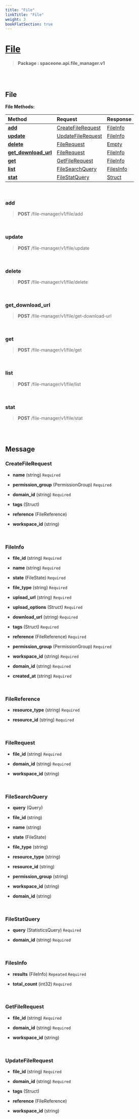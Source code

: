 ```yaml
---
title: "File"
linkTitle: "File"
weight: 3
bookFlatSection: true
---
```

# [File](#File)



>  **Package : spaceone.api.file_manager.v1**

<br>
<br>

## File





**File Methods:**


| Method | Request | Response |
| :----- | :-------- | :-------- |
| [**add**](./File#add) | [CreateFileRequest](File#createfilerequest) | [FileInfo](File#fileinfo) |
| [**update**](./File#update) | [UpdateFileRequest](File#updatefilerequest) | [FileInfo](File#fileinfo) |
| [**delete**](./File#delete) | [FileRequest](File#filerequest) | [Empty](File#empty) |
| [**get_download_url**](./File#get_download_url) | [FileRequest](File#filerequest) | [FileInfo](File#fileinfo) |
| [**get**](./File#get) | [GetFileRequest](File#getfilerequest) | [FileInfo](File#fileinfo) |
| [**list**](./File#list) | [FileSearchQuery](File#filesearchquery) | [FilesInfo](File#filesinfo) |
| [**stat**](./File#stat) | [FileStatQuery](File#filestatquery) | [Struct](File#struct) |



    
<br>

### add





> **POST** /file-manager/v1/file/add
>






    
<br>

### update





> **POST** /file-manager/v1/file/update
>






    
<br>

### delete





> **POST** /file-manager/v1/file/delete
>






    
<br>

### get_download_url





> **POST** /file-manager/v1/file/get-download-url
>






    
<br>

### get





> **POST** /file-manager/v1/file/get
>






    
<br>

### list





> **POST** /file-manager/v1/file/list
>






    
<br>

### stat





> **POST** /file-manager/v1/file/stat
>






    


<br>
<br>

## Message



### CreateFileRequest
* **name** (string)   `Required` 

    
* **permission_group** (PermissionGroup)   `Required` 

    
* **domain_id** (string)   `Required` 

    
* **tags** (Struct)  

    
* **reference** (FileReference)  

    
* **workspace_id** (string)  

    <br>

### FileInfo
* **file_id** (string)   `Required` 

    
* **name** (string)   `Required` 

    
* **state** (FileState)   `Required` 

    
* **file_type** (string)   `Required` 

    
* **upload_url** (string)   `Required` 

    
* **upload_options** (Struct)   `Required` 

    
* **download_url** (string)   `Required` 

    
* **tags** (Struct)   `Required` 

    
* **reference** (FileReference)   `Required` 

    
* **permission_group** (PermissionGroup)   `Required` 

    
* **workspace_id** (string)   `Required` 

    
* **domain_id** (string)   `Required` 

    
* **created_at** (string)   `Required` 

    <br>

### FileReference
* **resource_type** (string)   `Required` 

    
* **resource_id** (string)   `Required` 

    <br>

### FileRequest
* **file_id** (string)   `Required` 

    
* **domain_id** (string)   `Required` 

    
* **workspace_id** (string)  

    <br>

### FileSearchQuery
* **query** (Query)  

    
* **file_id** (string)  

    
* **name** (string)  

    
* **state** (FileState)  

    
* **file_type** (string)  

    
* **resource_type** (string)  

    
* **resource_id** (string)  

    
* **permission_group** (string)  

    
* **workspace_id** (string)  

    
* **domain_id** (string)  

    <br>

### FileStatQuery
* **query** (StatisticsQuery)   `Required` 

    
* **domain_id** (string)   `Required` 

    <br>

### FilesInfo
* **results** (FileInfo)  `Repeated`    `Required` 

    
* **total_count** (int32)   `Required` 

    <br>

### GetFileRequest
* **file_id** (string)   `Required` 

    
* **domain_id** (string)   `Required` 

    
* **workspace_id** (string)  

    <br>

### UpdateFileRequest
* **file_id** (string)   `Required` 

    
* **domain_id** (string)   `Required` 

    
* **tags** (Struct)  

    
* **reference** (FileReference)  

    
* **workspace_id** (string)  

    <br>
